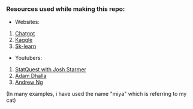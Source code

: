 ### Resources used while making this repo:

* Websites:

1. [Chatgpt](https://chatgpt.com)
2. [Kaggle](https://www.kaggle.com)
3. [Sk-learn](https://scikit-learn.org/stable/)

* Youtubers:
  
1. [StatQuest with Josh Starmer](https://www.youtube.com/@statquest)
2. [Adam Dhalla](https://www.youtube.com/watch?v=Ixl3nykKG9M&t=4296s)
3. [Andrew Ng](https://youtube.com/playlist?list=PLoROMvodv4rMiGQp3WXShtMGgzqpfVfbU&si=E77Dv-I2DgGyi3yQ)

(In many examples, i have used the name "miya" which is referring to my cat)
